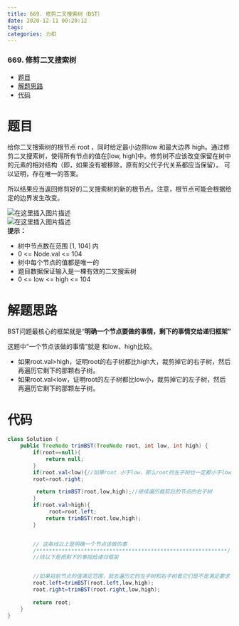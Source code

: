 ```yaml
---
title: 669. 修剪二叉搜索树（BST）
date: 2020-12-11 00:20:12
tags: 
categories: 力扣
---
```


<!--more-->

### 669\. 修剪二叉搜索树

- [题目](#_2)
- [解题思路](#_17)
- [代码](#_25)

# 题目

给你二叉搜索树的根节点 root ，同时给定最小边界low 和最大边界 high。通过修剪二叉搜索树，使得所有节点的值在\[low, high\]中。修剪树不应该改变保留在树中的元素的相对结构（即，如果没有被移除，原有的父代子代关系都应当保留）。 可以证明，存在唯一的答案。

所以结果应当返回修剪好的二叉搜索树的新的根节点。注意，根节点可能会根据给定的边界发生改变。

![在这里插入图片描述](https://img-blog.csdnimg.cn/20201211001853907.png?x-oss-process=image/watermark,type_ZmFuZ3poZW5naGVpdGk,shadow_10,text_aHR0cHM6Ly9ibG9nLmNzZG4ubmV0L3FxXzIxMDQwNTU5,size_16,color_FFFFFF,t_70)  
![在这里插入图片描述](https://img-blog.csdnimg.cn/20201211001901507.png?x-oss-process=image/watermark,type_ZmFuZ3poZW5naGVpdGk,shadow_10,text_aHR0cHM6Ly9ibG9nLmNzZG4ubmV0L3FxXzIxMDQwNTU5,size_16,color_FFFFFF,t_70)  
**提示：**

- 树中节点数在范围 \[1, 104\] 内
- 0 \<= Node.val \<= 104
- 树中每个节点的值都是唯一的
- 题目数据保证输入是一棵有效的二叉搜索树
- 0 \<= low \<= high \<= 104

# 解题思路

BST问题最核心的框架就是“**明确一个节点要做的事情，剩下的事情交给递归框架”**

这题中“一个节点该做的事情”就是 和low、high比较。

- 如果root.val>high，证明root的右子树都比high大，裁剪掉它的右子树，然后再遍历它剩下的那颗右子树。
- 如果root.val\<low，证明root的左子树都比low小，裁剪掉它的左子树，然后再遍历它剩下的那颗左子树。

# 代码

```java
class Solution {
    public TreeNode trimBST(TreeNode root, int low, int high) {
        if(root==null){
            return null;
        }
        if(root.val<low){//如果root 小于low，那么root的左子树也一定都小于low，所以把左子树都裁剪掉
        root=root.right;

         return trimBST(root,low,high);//继续遍历裁剪后的节点的右子树
        }
        if(root.val>high){
             root=root.left;
            return trimBST(root,low,high);
        }


        // 这条线以上是明确一个节点该做的事
        /************************************************************/
        //线以下是把剩下的事抛给递归框架


        //如果目前节点的值满足范围，就去遍历它的左子树和右子树看它们是不是满足要求
        root.left=trimBST(root.left,low,high);
        root.right=trimBST(root.right,low,high);

        return root;
    }
}
```
